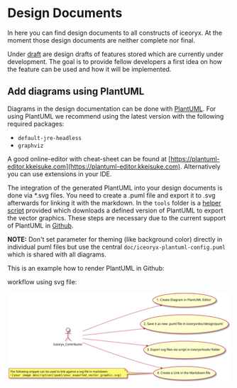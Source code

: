 # Design Documents

In here you can find design documents to all constructs of iceoryx. At the
moment those design documents are neither complete nor final.

Under [draft](./draft/) are design drafts of features stored which are currently under
development. The goal is to provide fellow developers a first idea on how
the feature can be used and how it will be implemented.

## Add diagrams using PlantUML

Diagrams in the design documentation can be done with [PlantUML](https://plantuml.com/).
For using PlantUML we recommend using the latest version with the following required packages:

 * `default-jre-headless`
 * `graphviz`

A good online-editor with cheat-sheet can be found at [https://plantuml-editor.kkeisuke.com](https://plantuml-editor.kkeisuke.com).
Alternatively you can use extensions in your IDE.

The integration of the generated PlantUML into your design documents is done via *.svg files.
You need to create a .puml file and export it to .svg afterwards for linking it with the markdown. In the `tools` folder is a [helper script](https://github.com/eclipse-iceoryx/iceoryx/blob/master/tools/scripts/generate_plantuml_svg.sh) provided which downloads a defined version of PlantUML to export the vector graphics.
These steps are necessary due to the current support of PlantUML in [Github](https://github.community/t/support-uml-diagrams-in-markdown-with-plantuml-syntax/626).

**NOTE:** Don't set parameter for theming (like background color) directly in individual puml files but use the central `doc/iceoryx-plantuml-config.puml` which is shared with all diagrams.

This is an example how to render PlantUML in Github:

workflow using svg file:

![plantuml github workflow](../website/images/puml_github_workflow.svg)
